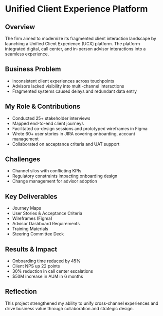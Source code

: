 # Unified Client Experience Platform

## Overview
The firm aimed to modernize its fragmented client interaction landscape by launching a Unified Client Experience (UCX) platform. The platform integrated digital, call center, and in-person advisor interactions into a seamless experience.

## Business Problem
- Inconsistent client experiences across touchpoints
- Advisors lacked visibility into multi-channel interactions
- Fragmented systems caused delays and redundant data entry

## My Role & Contributions
- Conducted 25+ stakeholder interviews  
- Mapped end-to-end client journeys  
- Facilitated co-design sessions and prototyped wireframes in Figma  
- Wrote 60+ user stories in JIRA covering onboarding, account management  
- Collaborated on acceptance criteria and UAT support  

## Challenges
- Channel silos with conflicting KPIs  
- Regulatory constraints impacting onboarding design  
- Change management for advisor adoption  

## Key Deliverables
- Journey Maps  
- User Stories & Acceptance Criteria  
- Wireframes (Figma)  
- Advisor Dashboard Requirements  
- Training Materials  
- Steering Committee Deck  

## Results & Impact
- Onboarding time reduced by 45%  
- Client NPS up 22 points  
- 30% reduction in call center escalations  
- $50M increase in AUM in 6 months  

## Reflection
This project strengthened my ability to unify cross-channel experiences and drive business value through collaboration and strategic design.
